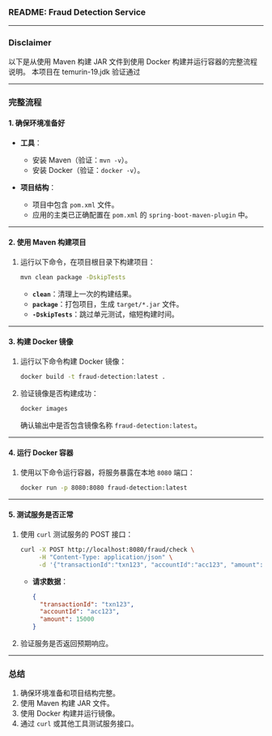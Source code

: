 ### **README: Fraud Detection Service**

---

### **Disclaimer**
以下是从使用 Maven 构建 JAR 文件到使用 Docker 构建并运行容器的完整流程说明。
本项目在 temurin-19.jdk 验证通过

---

### **完整流程**

#### **1. 确保环境准备好**
- **工具**：
    - 安装 Maven（验证：`mvn -v`）。
    - 安装 Docker（验证：`docker -v`）。

- **项目结构**：
    - 项目中包含 `pom.xml` 文件。
    - 应用的主类已正确配置在 `pom.xml` 的 `spring-boot-maven-plugin` 中。

---

#### **2. 使用 Maven 构建项目**
1. 运行以下命令，在项目根目录下构建项目：
   ```bash
   mvn clean package -DskipTests
   ```
    - **`clean`**：清理上一次的构建结果。
    - **`package`**：打包项目，生成 `target/*.jar` 文件。
    - **`-DskipTests`**：跳过单元测试，缩短构建时间。

---

#### **3. 构建 Docker 镜像**
1. 运行以下命令构建 Docker 镜像：
   ```bash
   docker build -t fraud-detection:latest .
   ```
2. 验证镜像是否构建成功：
   ```bash
   docker images
   ```
   确认输出中是否包含镜像名称 `fraud-detection:latest`。

---

#### **4. 运行 Docker 容器**
1. 使用以下命令运行容器，将服务暴露在本地 `8080` 端口：
   ```bash
   docker run -p 8080:8080 fraud-detection:latest
   ```

---

#### **5. 测试服务是否正常**
1. 使用 `curl` 测试服务的 POST 接口：
   ```bash
   curl -X POST http://localhost:8080/fraud/check \
        -H "Content-Type: application/json" \
        -d '{"transactionId":"txn123", "accountId":"acc123", "amount":15000}'
   ```
    - **请求数据**：
      ```json
      {
        "transactionId": "txn123",
        "accountId": "acc123",
        "amount": 15000
      }
      ```

2. 验证服务是否返回预期响应。

---

### **总结**
1. 确保环境准备和项目结构完整。
2. 使用 Maven 构建 JAR 文件。
3. 使用 Docker 构建并运行镜像。
4. 通过 `curl` 或其他工具测试服务接口。

